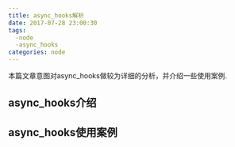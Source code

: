 ```yaml
---
title: async_hooks解析
date: 2017-07-28 23:00:30
tags:
  -node
  -async_hooks
categories: node
---
```


本篇文章意图对async_hooks做较为详细的分析，并介绍一些使用案例.

## async_hooks介绍

## async_hooks使用案例
